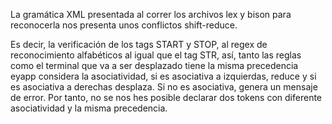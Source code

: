 La gramática XML presentada al correr los archivos lex y bison para reconocerla nos presenta unos conflictos shift-reduce. 

Es decir, la verificación de los tags START y STOP, al regex de reconocimiento alfabéticos al igual que el tag STR, así, tanto las reglas como el terminal que va a ser desplazado tiene la misma precedencia eyapp considera la asociatividad, si es asociativa a izquierdas, reduce y si es asociativa a derechas desplaza. Si no es asociativa, genera un mensaje de error. Por tanto, no se nos hes posible declarar dos tokens con diferente asociatividad y la misma precedencia.


